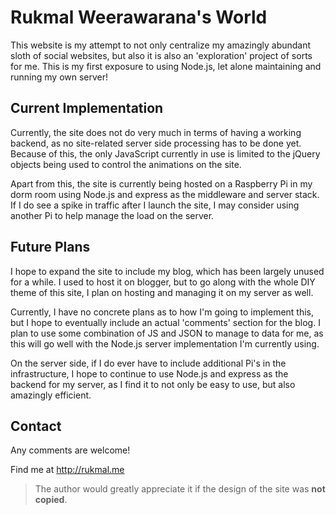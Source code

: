 # Rukmal Weerawarana's World

This website is my attempt to not only centralize my amazingly abundant sloth of social websites, but also it is also an 'exploration' project of sorts for me. This is my first exposure to using Node.js, let alone maintaining and running my own server!

## Current Implementation
Currently, the site does not do very much in terms of having a working backend, as no site-related server side processing has to be done yet. Because of this, the only JavaScript currently in use is limited to the jQuery objects being used to control the animations on the site.

Apart from this, the site is currently being hosted on a Raspberry Pi in my dorm room using Node.js and express as the middleware and server stack. If I do see a spike in traffic after I launch the site, I may consider using another Pi to help manage the load on the server.

## Future Plans
I hope to expand the site to include my blog, which has been largely unused for a while. I used to host it on blogger, but to go along with the whole DIY theme of this site, I plan on hosting and managing it on my server as well.

Currently, I have no concrete plans as to how I'm going to implement this, but I hope to eventually include an actual 'comments' section for the blog. I plan to use some combination of JS and JSON to manage to data for me, as this will go well with the Node.js server implementation I'm currently using.

On the server side, if I do ever have to include additional Pi's in the infrastructure, I hope to continue to use Node.js and express as the backend for my server, as I find it to not only be easy to use, but also amazingly efficient.

## Contact
Any comments are welcome!

Find me at http://rukmal.me

> The author would greatly appreciate it if the design of the site was **not copied**.
